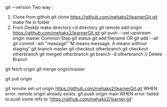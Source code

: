 git --version
Two way :
  1) Clone from github
     git clone https://github.com/mehaks2/learnerGit.git
     make file in folder
  2) From Desktp
     make directory
     cd directory
     git remote add origin https://github.com/mehaks2/learnerGit.git 
     git push --set-upstream origin master
 Common Step
 git status
 git add filename OR git add --all
 git commit -am "message" 'M means message. A means without staging"
 git branch master
 git checkout otherbranch
 git checkout otherbranch
 git merged otherbranch
 git branch -d otherbranch  // Delete Branch
 
 git fetch origin
 git merge origin/master
 
 git pull origin

git remote set-url origin https://github.com/mehaks2/learnerGit.git WHEN error: remote origin already exists.
git push origin main WHEN  error: failed to push some refs to 'https://github.com/mehaks2/learner.git'
